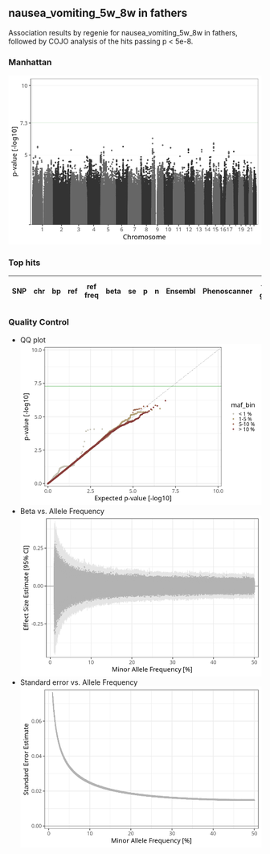 ## nausea_vomiting_5w_8w in fathers
Association results by regenie for nausea_vomiting_5w_8w in fathers, followed by COJO analysis of the hits passing p < 5e-8.
### Manhattan
![](figures/pop_fathers_pheno_nausea_vomiting_5w_8w_mh.png)
### Top hits
| SNP | chr | bp | ref | ref freq | beta | se | p | n | Ensembl | Phenoscanner | freq geno | b joint | b joint se | p joint | ld r |
| --- | --- | -- | --- | -------- | ---- | -- | - | - | ------- | ------------ | --------- | ------- | ---------- | ------- | ---- |
### Quality Control
- QQ plot
![](figures/pop_fathers_pheno_nausea_vomiting_5w_8w_qq.png)
- Beta vs. Allele Frequency
![](figures/pop_fathers_pheno_nausea_vomiting_5w_8w_beta_af.png)
- Standard error vs. Allele Frequency
![](figures/pop_fathers_pheno_nausea_vomiting_5w_8w_se_af.png)
